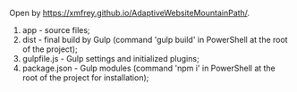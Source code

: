 Open by https://xmfrey.github.io/AdaptiveWebsiteMountainPath/.

1. app - source files;
2. dist - final build by Gulp (command 'gulp build' in PowerShell at the root of the project);
3. gulpfile.js - Gulp settings and initialized plugins;
4. package.json - Gulp modules (command 'npm i' in PowerShell at the root of the project for installation);
